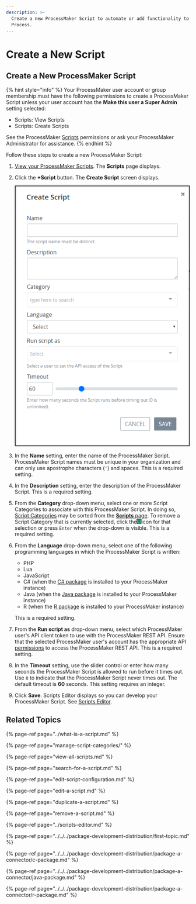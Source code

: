 ```yaml
---
description: >-
  Create a new ProcessMaker Script to automate or add functionality to any
  Process.
---
```


# Create a New Script

## Create a New ProcessMaker Script

{% hint style="info" %}
Your ProcessMaker user account or group membership must have the following permissions to create a ProcessMaker Script unless your user account has the **Make this user a Super Admin** setting selected:

* Scripts: View Scripts
* Scripts: Create Scripts

See the ProcessMaker [Scripts](../../../processmaker-administration/permission-descriptions-for-users-and-groups.md#scripts) permissions or ask your ProcessMaker Administrator for assistance.
{% endhint %}

Follow these steps to create a new ProcessMaker Script:

1. [View your ProcessMaker Scripts](view-all-scripts.md). The **Scripts** page displays.
2. Click the **+Script** button. The **Create Script** screen displays.  

   ![](../../../.gitbook/assets/add-a-script-screen-processes.png)

3. In the **Name** setting, enter the name of the ProcessMaker Script. ProcessMaker Script names must be unique in your organization and can only use apostrophe characters \(`'`\) and spaces. This is a required setting.
4. In the **Description** setting, enter the description of the ProcessMaker Script. This is a required setting.
5. From the **Category** drop-down menu, select one or more Script Categories to associate with this ProcessMaker Script. In doing so, [Script Categories](manage-script-categories/what-is-a-script-category.md) may be sorted from the [**Scripts** page](view-all-scripts.md#view-all-processmaker-scripts). To remove a Script Category that is currently selected, click the![](../../../.gitbook/assets/remove-group-user-admin.png)icon for that selection or press `Enter` when the drop-down is visible. This is a required setting.
6. From the **Language** drop-down menu, select one of the following programming languages in which the ProcessMaker Script is written:

   * PHP
   * Lua
   * JavaScript
   * C\# \(when the [C\# package](../../../package-development-distribution/package-a-connector/c-package.md) is installed to your ProcessMaker instance\)
   * Java \(when the [Java package](../../../package-development-distribution/package-a-connector/java-package.md) is installed to your ProcessMaker instance\)
   * R \(when the [R package](../../../package-development-distribution/package-a-connector/r-package.md) is installed to your ProcessMaker instance\)

   This is a required setting.

7. From the **Run script as** drop-down menu, select which ProcessMaker user's API client token to use with the ProcessMaker REST API. Ensure that the selected ProcessMaker user's account has the appropriate API [permissions](../../../processmaker-administration/permission-descriptions-for-users-and-groups.md) to access the ProcessMaker REST API. This is a required setting.
8. In the **Timeout** setting, use the slider control or enter how many seconds the ProcessMaker Script is allowed to run before it times out. Use `0` to indicate that the ProcessMaker Script never times out. The default timeout is **60** seconds. This setting requires an integer.
9. Click **Save**. Scripts Editor displays so you can develop your ProcessMaker Script. See [Scripts Editor](../scripts-editor.md).

## Related Topics

{% page-ref page="../what-is-a-script.md" %}

{% page-ref page="manage-script-categories/" %}

{% page-ref page="view-all-scripts.md" %}

{% page-ref page="search-for-a-script.md" %}

{% page-ref page="edit-script-configuration.md" %}

{% page-ref page="edit-a-script.md" %}

{% page-ref page="duplicate-a-script.md" %}

{% page-ref page="remove-a-script.md" %}

{% page-ref page="../scripts-editor.md" %}

{% page-ref page="../../../package-development-distribution/first-topic.md" %}

{% page-ref page="../../../package-development-distribution/package-a-connector/c-package.md" %}

{% page-ref page="../../../package-development-distribution/package-a-connector/java-package.md" %}

{% page-ref page="../../../package-development-distribution/package-a-connector/r-package.md" %}


